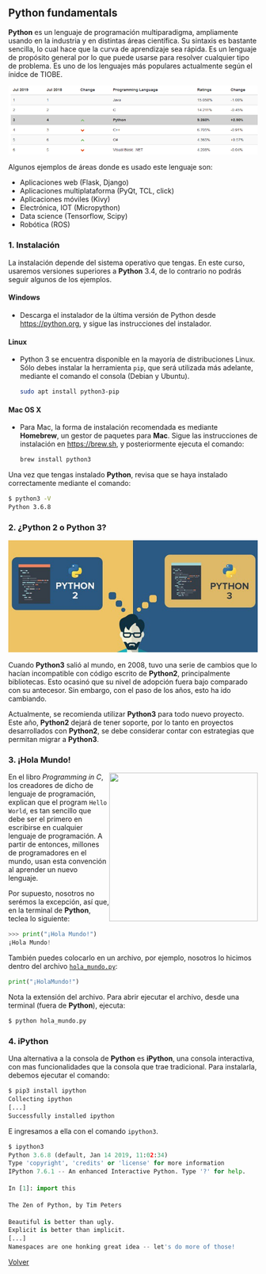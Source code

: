 ## Python fundamentals

__Python__ es un lenguaje de programación multiparadigma, ampliamente usando en la industria y en distintas áreas científica. Su sintaxis es bastante sencilla, lo cual hace que la curva de aprendizaje sea rápida. Es un lenguaje de propósito general por lo que puede usarse para resolver cualquier tipo de problema. Es uno de los lenguajes más populares actualmente según el ínidce de TIOBE.

![imagen](../imagenes/index_tiobe.png)

Algunos ejemplos de áreas donde es usado este lenguaje son:

 - Aplicaciones web (Flask, Django)
 - Aplicaciones multiplataforma (PyQt, TCL, click)
 - Aplicaciones móviles (Kivy)
 - Electrónica, IOT (Micropython)
 - Data science (Tensorflow, Scipy)
 - Robótica (ROS)

### 1. Instalación
La instalación depende del sistema operativo que tengas. En este curso, usaremos versiones superiores a __Python__ 3.4, de lo contrario no podrás seguir algunos de los ejemplos.

#### Windows

- Descarga el instalador de la última versión de Python desde https://python.org, y sigue las instrucciones del instalador.

#### Linux

- Python 3 se encuentra disponible en la mayoría de distribuciones Linux. Sólo debes instalar la herramienta `pip`, que será utilizada más adelante, mediante el comando el consola (Debian y Ubuntu).

   ```bash
   sudo apt install python3-pip
   ```

#### Mac OS X

- Para Mac, la forma de instalación recomendada es mediante __Homebrew__, un gestor de paquetes para __Mac__. Sigue las instrucciones de instalación en https://brew.sh, y posteriormente ejecuta el comando: 

   ```bash
   brew install python3
   ```

Una vez que tengas instalado __Python__, revisa que se haya instalado correctamente mediante el comando:

```bash
$ python3 -V
Python 3.6.8
```

### 2. ¿Python 2 o Python 3?

![imagen](../imagenes/1-1.jpg)

Cuando __Python3__ salió al mundo, en 2008, tuvo una serie de cambios que lo hacían incompatible con código escrito de __Python2__, principalmente bibliotecas. Esto ocasinó que su nivel de adopción fuera bajo comparado con su antecesor. Sin embargo, con el paso de los años, esto ha ido cambiando.

Actualmente, se recomienda utilizar __Python3__ para todo nuevo proyecto. Este año, __Python2__ dejará de tener soporte, por lo tanto en proyectos desarrollados con __Python2__, se debe considerar contar con estrategias que permitan migrar a __Python3__.

### 3. ¡Hola Mundo!

<img src="https://media1.tenor.com/images/df3b1632b8c97221ad6ad74b03655120/tenor.gif?itemid=8161372" align="right" width="300" height="300">

En el libro *Programming in C*, los creadores de dicho de lenguaje de programación, explican que el program `Hello World`, es tan sencillo que debe ser el primero en escribirse en cualquier lenguaje de programación. A partir de entonces, millones de programadores en el mundo, usan esta convención al aprender un nuevo lenguaje.

Por supuesto, nosotros no serémos la excepción, así que, en la terminal de __Python__, teclea lo siguiente:

```python
>>> print("¡Hola Mundo!")
¡Hola Mundo!
```

También puedes colocarlo en un archivo, por ejemplo, nosotros lo hicimos dentro del archivo [`hola_mundo.py`](hola_mundo.py):

```python
print("¡HolaMundo!")
```

Nota la extensión del archivo. Para abrir ejecutar el archivo, desde una terminal (fuera de __Python__), ejecuta:

```bash
$ python hola_mundo.py
```

### 4. iPython

Una alternativa a la consola de __Python__ es __iPython__, una consola interactiva, con mas funcionalidades que la consola que trae tradicional. Para instalarla, debemos ejecutar el comando:

```bash
$ pip3 install ipython
Collecting ipython
[...]
Successfully installed ipython
```

E ingresamos a ella con el comando `ipython3`.

```python
$ ipython3
Python 3.6.8 (default, Jan 14 2019, 11:02:34) 
Type 'copyright', 'credits' or 'license' for more information
IPython 7.6.1 -- An enhanced Interactive Python. Type '?' for help.

In [1]: import this

The Zen of Python, by Tim Peters

Beautiful is better than ugly.
Explicit is better than implicit.
[...]
Namespaces are one honking great idea -- let's do more of those!

```

[Volver](../readme.md)
